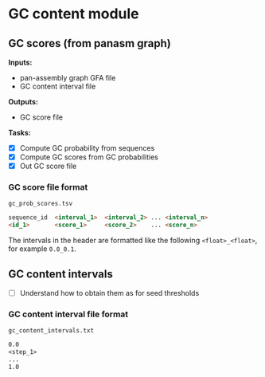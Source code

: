 # GC content module

## GC scores (from panasm graph)

**Inputs:**

* pan-assembly graph GFA file
* GC content interval file

**Outputs:**

* GC score file

**Tasks:**

* [x] Compute GC probability from sequences
* [x] Compute GC scores from GC probabilities
* [x] Out GC score file

### GC score file format

`gc_prob_scores.tsv`

```html
sequence_id  <interval_1>  <interval_2> ... <interval_n>
<id_1>       <score_1>     <score_2>    ... <score_n>
```

The intervals in the header are formatted like the following `<float>_<float>`, for example `0.0_0.1`.

## GC content intervals

* [ ] Understand how to obtain them as for seed thresholds

### GC content interval file format

`gc_content_intervals.txt`

```txt
0.0
<step_1>
...
1.0
```

<!-- FIXME find which value is the equilibrum -->